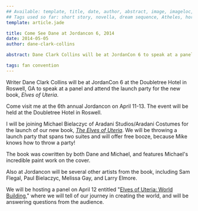 ```yaml
---
## Available: template, title, date, author, abstract, image, imageloc, tags
## Tags used so far: short story, novella, dream sequence, Atheles, horror, fantasy, dark fantasy, free,gaming, writing craft, fan convention, art, travel, philosophy, music, video
template: article.jade

title: Come See Dane at Jordancon 6, 2014
date: 2014-05-05
author: dane-clark-collins

abstract: Dane Clark Collins will be at JordanCon 6 to speak at a panel and attend the launch party for the new book, Elves of Uteria.

tags: fan convention
---
```


Writer Dane Clark Collins will be at JordanCon 6 at the Doubletree Hotel in Roswell, GA to speak at a panel and attend the launch party for the new book, _Elves of Uteria_.

<span class="more"></span>

Come visit me at the 6th annual Jordancon on April 11-13. The event will be held at the Doubletree Hotel in Roswell.

I will be joining Michael Bielaczyc of Aradani Studios/Aradani Costumes for the launch of our new book, _[The Elves of Uteria](http://www.daneclarkcollins.com/world-of-uteria/the-elves-of-uteria/ "The Elves of Uteria")_. We will be throwing a launch party that spans two suites and will offer free booze, because Mike knows how to throw a party!

The book was cowritten by both Dane and Michael, and features Michael's incredible paint work on the cover.

Also at Jordancon will be several other artists from the book, including Sam Flegal, Paul Bielaczyc, Melissa Gay, and Larry Elmore.

We will be hosting a panel on April 12 entitled "[Elves of Uteria: World Building](http://www.jordancon.org/sessions/elves-utera-world-building "Elves of Uteria: World Building")," where we will tell of our journey in creating the world, and will be answering questions from the audience.